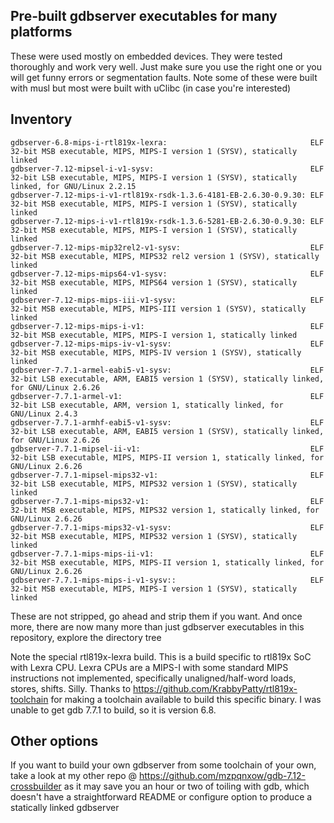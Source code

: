 ## Pre-built gdbserver executables for many platforms

These were used mostly on embedded devices. They were tested thoroughly and work very well. Just make sure you use the right one or you will get funny errors or segmentation faults. Note some of these were built with musl but most were built with uClibc (in case you're interested)

## Inventory

```
gdbserver-6.8-mips-i-rtl819x-lexra:                                ELF 32-bit MSB executable, MIPS, MIPS-I version 1 (SYSV), statically linked
gdbserver-7.12-mipsel-i-v1-sysv:                                   ELF 32-bit LSB executable, MIPS, MIPS-I version 1 (SYSV), statically linked, for GNU/Linux 2.2.15
gdbserver-7.12-mips-i-v1-rtl819x-rsdk-1.3.6-4181-EB-2.6.30-0.9.30: ELF 32-bit MSB executable, MIPS, MIPS-I version 1 (SYSV), statically linked
gdbserver-7.12-mips-i-v1-rtl819x-rsdk-1.3.6-5281-EB-2.6.30-0.9.30: ELF 32-bit MSB executable, MIPS, MIPS-I version 1 (SYSV), statically linked
gdbserver-7.12-mips-mip32rel2-v1-sysv:                             ELF 32-bit MSB executable, MIPS, MIPS32 rel2 version 1 (SYSV), statically linked
gdbserver-7.12-mips-mips64-v1-sysv:                                ELF 32-bit MSB executable, MIPS, MIPS64 version 1 (SYSV), statically linked
gdbserver-7.12-mips-mips-iii-v1-sysv:                              ELF 32-bit MSB executable, MIPS, MIPS-III version 1 (SYSV), statically linked
gdbserver-7.12-mips-mips-i-v1:                                     ELF 32-bit MSB executable, MIPS, MIPS-I version 1, statically linked
gdbserver-7.12-mips-mips-iv-v1-sysv:                               ELF 32-bit MSB executable, MIPS, MIPS-IV version 1 (SYSV), statically linked
gdbserver-7.7.1-armel-eabi5-v1-sysv:                               ELF 32-bit LSB executable, ARM, EABI5 version 1 (SYSV), statically linked, for GNU/Linux 2.6.26
gdbserver-7.7.1-armel-v1:                                          ELF 32-bit LSB executable, ARM, version 1, statically linked, for GNU/Linux 2.4.3
gdbserver-7.7.1-armhf-eabi5-v1-sysv:                               ELF 32-bit LSB executable, ARM, EABI5 version 1 (SYSV), statically linked, for GNU/Linux 2.6.26
gdbserver-7.7.1-mipsel-ii-v1:                                      ELF 32-bit LSB executable, MIPS, MIPS-II version 1, statically linked, for GNU/Linux 2.6.26
gdbserver-7.7.1-mipsel-mips32-v1:                                  ELF 32-bit LSB executable, MIPS, MIPS32 version 1 (SYSV), statically linked
gdbserver-7.7.1-mips-mips32-v1:                                    ELF 32-bit MSB executable, MIPS, MIPS32 version 1, statically linked, for GNU/Linux 2.6.26
gdbserver-7.7.1-mips-mips32-v1-sysv:                               ELF 32-bit MSB executable, MIPS, MIPS32 version 1 (SYSV), statically linked
gdbserver-7.7.1-mips-mips-ii-v1:                                   ELF 32-bit MSB executable, MIPS, MIPS-II version 1, statically linked, for GNU/Linux 2.6.26
gdbserver-7.7.1-mips-mips-i-v1-sysv::                              ELF 32-bit MSB executable, MIPS, MIPS-I version 1 (SYSV), statically linked
```

These are not stripped, go ahead and strip them if you want. And once more, there are now many more than just gdbserver executables in this repository, explore the directory tree

Note the special rtl819x-lexra build. This is a build specific to rtl819x SoC with Lexra CPU. Lexra CPUs are a MIPS-I with some standard MIPS instructions not implemented, specifically unaligned/half-word loads, stores, shifts. Silly. Thanks to https://github.com/KrabbyPatty/rtl819x-toolchain for making a toolchain available to build this specific binary. I was unable to get gdb 7.7.1 to build, so it is version 6.8.

## Other options

If you want to build your own gdbserver from some toolchain of your own, take a look at my other repo @ https://github.com/mzpqnxow/gdb-7.12-crossbuilder as it may save you an hour or two of toiling with gdb, which doesn't have a straightforward README or configure option to produce a statically linked gdbserver
